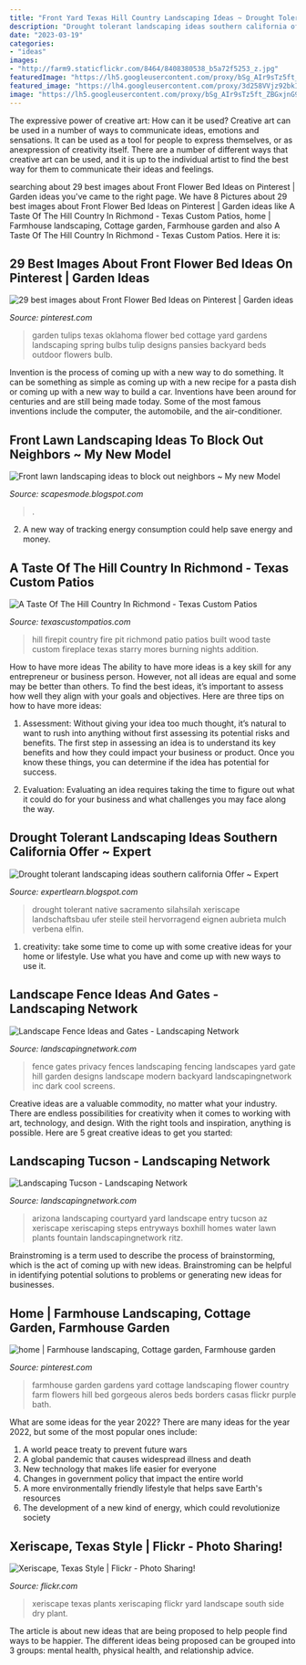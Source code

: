 ```yaml
---
title: "Front Yard Texas Hill Country Landscaping Ideas ~ Drought Tolerant Landscaping Ideas Southern California Offer ~ Expert"
description: "Drought tolerant landscaping ideas southern california offer ~ expert"
date: "2023-03-19"
categories:
- "ideas"
images:
- "http://farm9.staticflickr.com/8464/8408380538_b5a72f5253_z.jpg"
featuredImage: "https://lh5.googleusercontent.com/proxy/bSg_AIr9sTz5ft_ZBGxjnG9ZjzjW1IBLX_9p3EoxiK2-vAjs7LKoz2w_unTZs2HIG4qbLcvgE67H6uz8YF6PN_FN95KIg-MJfNQNgjY0kl7NRuNlRFzChvdk3sMuHN8NmWqFEBCvqpIKIh5ajWE=w1200-h630-p-k-no-nu"
featured_image: "https://lh4.googleusercontent.com/proxy/3d258VVjz92bkIOVfVHwTtqSXCU4ocyUw9jJiUovXO8QDE33tPyebWHtffVqSddm0a24HsswRVYzpbFCxy20GQY_8WtlmhPATUDgMwKI7DQFwwZfkbVfxvJqgThOgpg9SZxT=w1200-h630-p-k-no-nu"
image: "https://lh5.googleusercontent.com/proxy/bSg_AIr9sTz5ft_ZBGxjnG9ZjzjW1IBLX_9p3EoxiK2-vAjs7LKoz2w_unTZs2HIG4qbLcvgE67H6uz8YF6PN_FN95KIg-MJfNQNgjY0kl7NRuNlRFzChvdk3sMuHN8NmWqFEBCvqpIKIh5ajWE=w1200-h630-p-k-no-nu"
---
```



The expressive power of creative art: How can it be used?
Creative art can be used in a number of ways to communicate ideas, emotions and sensations. It can be used as a tool for people to express themselves, or as anexpression of creativity itself. There are a number of different ways that creative art can be used, and it is up to the individual artist to find the best way for them to communicate their ideas and feelings.

	

		
searching about 29 best images about Front Flower Bed Ideas on Pinterest | Garden ideas you've came to the right page. We have 8 Pictures about 29 best images about Front Flower Bed Ideas on Pinterest | Garden ideas like A Taste Of The Hill Country In Richmond - Texas Custom Patios, home | Farmhouse landscaping, Cottage garden, Farmhouse garden and also A Taste Of The Hill Country In Richmond - Texas Custom Patios. Here it is:
		
    
## 29 Best Images About Front Flower Bed Ideas On Pinterest | Garden Ideas

<img loading=lazy src="https://s-media-cache-ak0.pinimg.com/736x/f9/24/ae/f924aefce51fa540b667329155f0ed27.jpg" onerror="this.onerror=null;this.src='https://tse2.mm.bing.net/th?id=OIP.GVR1WMVhUe90al8NDpBJxgHaJ4&amp;pid=15.1';" alt="29 best images about Front Flower Bed Ideas on Pinterest | Garden ideas">

_Source: pinterest.com_

>garden tulips texas oklahoma flower bed cottage yard gardens landscaping spring bulbs tulip designs pansies backyard beds outdoor flowers bulb. 

	

Invention is the process of coming up with a new way to do something. It can be something as simple as coming up with a new recipe for a pasta dish or coming up with a new way to build a car. Inventions have been around for centuries and are still being made today. Some of the most famous inventions include the computer, the automobile, and the air-conditioner.

    
## Front Lawn Landscaping Ideas To Block Out Neighbors ~ My New Model

<img loading=lazy src="https://lh4.googleusercontent.com/proxy/3d258VVjz92bkIOVfVHwTtqSXCU4ocyUw9jJiUovXO8QDE33tPyebWHtffVqSddm0a24HsswRVYzpbFCxy20GQY_8WtlmhPATUDgMwKI7DQFwwZfkbVfxvJqgThOgpg9SZxT=w1200-h630-p-k-no-nu" onerror="this.onerror=null;this.src='https://tse3.mm.bing.net/th?id=OIP.y6jFh98gwa3R7JhoUrLN_gAAAA&amp;pid=15.1';" alt="Front lawn landscaping ideas to block out neighbors ~ My new Model">

_Source: scapesmode.blogspot.com_

>. 

	

2. A new way of tracking energy consumption could help save energy and money.

    
## A Taste Of The Hill Country In Richmond - Texas Custom Patios

<img loading=lazy src="https://texascustompatios.com/wp-content/uploads/2015/02/Nieto-Patio-92941-992x661.jpg" onerror="this.onerror=null;this.src='https://tse2.mm.bing.net/th?id=OIP.b-wHdIuU9yjlufDqoM57ewHaE7&amp;pid=15.1';" alt="A Taste Of The Hill Country In Richmond - Texas Custom Patios">

_Source: texascustompatios.com_

>hill firepit country fire pit richmond patio patios built wood taste custom fireplace texas starry mores burning nights addition. 

	

How to have more ideas
The ability to have more ideas is a key skill for any entrepreneur or business person. However, not all ideas are equal and some may be better than others. To find the best ideas, it’s important to assess how well they align with your goals and objectives. Here are three tips on how to have more ideas:
1. Assessment: Without giving your idea too much thought, it’s natural to want to rush into anything without first assessing its potential risks and benefits. The first step in assessing an idea is to understand its key benefits and how they could impact your business or product. Once you know these things, you can determine if the idea has potential for success.

2. Evaluation: Evaluating an idea requires taking the time to figure out what it could do for your business and what challenges you may face along the way.

    
## Drought Tolerant Landscaping Ideas Southern California Offer ~ Expert

<img loading=lazy src="https://lh5.googleusercontent.com/proxy/bSg_AIr9sTz5ft_ZBGxjnG9ZjzjW1IBLX_9p3EoxiK2-vAjs7LKoz2w_unTZs2HIG4qbLcvgE67H6uz8YF6PN_FN95KIg-MJfNQNgjY0kl7NRuNlRFzChvdk3sMuHN8NmWqFEBCvqpIKIh5ajWE=w1200-h630-p-k-no-nu" onerror="this.onerror=null;this.src='https://tse1.mm.bing.net/th?id=OIP.IQTaPSBdzpAtAtqMnCuK6wHaD5&amp;pid=15.1';" alt="Drought tolerant landscaping ideas southern california Offer ~ Expert">

_Source: expertlearn.blogspot.com_

>drought tolerant native sacramento silahsilah xeriscape landschaftsbau ufer steile steil hervorragend eignen aubrieta mulch verbena elfin. 

	

1. creativity: take some time to come up with some creative ideas for your home or lifestyle. Use what you have and come up with new ways to use it.

    
## Landscape Fence Ideas And Gates - Landscaping Network

<img loading=lazy src="https://images.landscapingnetwork.com/pictures/images/973x490Exact_0x34/gates-and-fencing_19/front-yard-fence-privacy-fence-dark-fence-stock-hill-landscapes-inc_5529.jpg" onerror="this.onerror=null;this.src='https://tse3.mm.bing.net/th?id=OIP.5xK_HbfmUxZGWNfJk9TL4QHaDu&amp;pid=15.1';" alt="Landscape Fence Ideas and Gates - Landscaping Network">

_Source: landscapingnetwork.com_

>fence gates privacy fences landscaping fencing landscapes yard gate hill garden designs landscape modern backyard landscapingnetwork inc dark cool screens. 

	

Creative ideas are a valuable commodity, no matter what your industry. There are endless possibilities for creativity when it comes to working with art, technology, and design. With the right tools and inspiration, anything is possible. Here are 5 great creative ideas to get you started: 

    
## Landscaping Tucson - Landscaping Network

<img loading=lazy src="https://images.landscapingnetwork.com/pictures/images/900x705Max/front-yard-landscaping_15/front-entry-xeriscaping-boxhill-landscape-design_8774.jpg" onerror="this.onerror=null;this.src='https://tse2.mm.bing.net/th?id=OIP.h9UWxTvAUVJpg2cFEPuCywHaEc&amp;pid=15.1';" alt="Landscaping Tucson - Landscaping Network">

_Source: landscapingnetwork.com_

>arizona landscaping courtyard yard landscape entry tucson az xeriscape xeriscaping steps entryways boxhill homes water lawn plants fountain landscapingnetwork ritz. 

	

Brainstroming is a term used to describe the process of brainstorming, which is the act of coming up with new ideas. Brainstroming can be helpful in identifying potential solutions to problems or generating new ideas for businesses.

    
## Home | Farmhouse Landscaping, Cottage Garden, Farmhouse Garden

<img loading=lazy src="https://i.pinimg.com/originals/e0/58/9e/e0589e9fe429745ff1752fd7f0cc7caa.jpg" onerror="this.onerror=null;this.src='https://tse4.mm.bing.net/th?id=OIP.dZd8Xnnvy82Nib2FhaTfVwHaJ4&amp;pid=15.1';" alt="home | Farmhouse landscaping, Cottage garden, Farmhouse garden">

_Source: pinterest.com_

>farmhouse garden gardens yard cottage landscaping flower country farm flowers hill bed gorgeous aleros beds borders casas flickr purple bath. 

	

What are some ideas for the year 2022?
There are many ideas for the year 2022, but some of the most popular ones include: 
1. A world peace treaty to prevent future wars 
2. A global pandemic that causes widespread illness and death 
3. New technology that makes life easier for everyone 
4. Changes in government policy that impact the entire world 
5. A more environmentally friendly lifestyle that helps save Earth's resources 
6. The development of a new kind of energy, which could revolutionize society 

    
## Xeriscape, Texas Style | Flickr - Photo Sharing!

<img loading=lazy src="http://farm9.staticflickr.com/8464/8408380538_b5a72f5253_z.jpg" onerror="this.onerror=null;this.src='https://tse1.mm.bing.net/th?id=OIP.kaCco26Bds9TXfSqbxIfuwHaJ4&amp;pid=15.1';" alt="Xeriscape, Texas Style | Flickr - Photo Sharing!">

_Source: flickr.com_

>xeriscape texas plants xeriscaping flickr yard landscape south side dry plant. 

	

The article is about new ideas that are being proposed to help people find ways to be happier. The different ideas being proposed can be grouped into 3 groups: mental health, physical health, and relationship advice.

